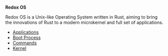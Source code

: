 **Redox OS**

Redox OS is a Unix-like Operating System written in Rust, aiming to bring the
innovations of Rust to a modern microkernel and full set of applications.

 - [Applications](apps/index.md)
 - [Boot Process](boot/index.md)
 - [Commands](commands/index.md)
 - [Kernel](kernel/index.md)
